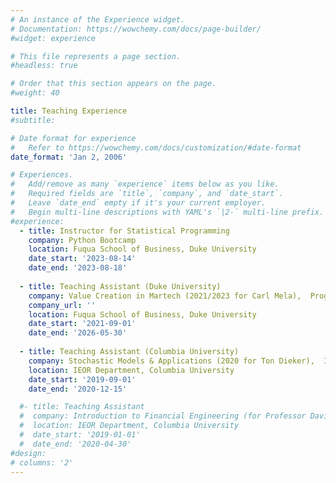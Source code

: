```yaml
---
# An instance of the Experience widget.
# Documentation: https://wowchemy.com/docs/page-builder/
#widget: experience

# This file represents a page section.
#headless: true

# Order that this section appears on the page.
#weight: 40

title: Teaching Experience
#subtitle:

# Date format for experience
#   Refer to https://wowchemy.com/docs/customization/#date-format
date_format: 'Jan 2, 2006'

# Experiences.
#   Add/remove as many `experience` items below as you like.
#   Required fields are `title`, `company`, and `date_start`.
#   Leave `date_end` empty if it's your current employer.
#   Begin multi-line descriptions with YAML's `|2-` multi-line prefix.
#experience:
  - title: Instructor for Statistical Programming
    company: Python Bootcamp
    location: Fuqua School of Business, Duke University
    date_start: '2023-08-14'
    date_end: '2023-08-18'
        
  - title: Teaching Assistant (Duke University)
    company: Value Creation in Martech (2021/2023 for Carl Mela),  Programming Analytics (2023 for Allison Chaney),  Strategic Brand Management (2022/2023 for Tong Guo),  Marketing Core (2022 for Srinivas Tunuguntla)
    company_url: ''
    location: Fuqua School of Business, Duke University
    date_start: '2021-09-01'
    date_end: '2026-05-30'
    
  - title: Teaching Assistant (Columbia University)
    company: Stochastic Models & Applications (2020 for Ton Dieker),  Introduction to Financial Engineering (2019 F/Sp, for David Yao)
    location: IEOR Department, Columbia University
    date_start: '2019-09-01'
    date_end: '2020-12-15'    

  #- title: Teaching Assistant
  #  company: Introduction to Financial Engineering (for Professor David Yao)
  #  location: IEOR Department, Columbia University
  #  date_start: '2019-01-01'
  #  date_end: '2020-04-30'
#design:
# columns: '2'
---
```


